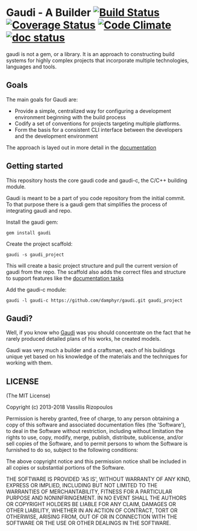 # Gaudi - A Builder [![Build Status](https://travis-ci.org/damphyr/gaudi.png)](https://travis-ci.org/damphyr/gaudi) [![Coverage Status](https://coveralls.io/repos/damphyr/gaudi/badge.png)](https://coveralls.io/r/damphyr/gaudi) [![Code Climate](https://codeclimate.com/github/damphyr/gaudi.png)](https://codeclimate.com/github/damphyr/gaudi) [![doc status](http://inch-ci.org/github/damphyr/gaudi.svg?branch=master)](http://inch-ci.org/github/damphyr/gaudi)

gaudi is not a gem, or a library. It is an approach to constructing build systems for highly complex projects that incorporate multiple technologies, languages and tools.

## Goals

The main goals for Gaudi are:

* Provide a simple, centralized way for configuring a development environment beginning with the build process
* Codify a set of conventions for projects targeting multiple platforms.
* Form the basis for a consistent CLI interface between the developers and the development environment

The approach is layed out in more detail in the [documentation](doc/BUILDSYSTEMS.md)

## Getting started

This repository hosts the core gaudi code and gaudi-c, the C/C++ building module.

Gaudi is meant to be a part of you code repository from the initial commit. To that purpose there is a gaudi gem that simplifies the process of integrating gaudi and repo.

Install the gaudi gem:

```gem install gaudi```

Create the project scaffold:

```gaudi -s gaudi_project```

This will create a basic project structure and pull the current version of gaudi from the repo. The scaffold also adds the correct files and structure to support features like the [documentation tasks](doc/DOCUMENTATION.md)

Add the gaudi-c module:

```gaudi -l gaudi-c https://github.com/damphyr/gaudi.git gaudi_project```

## Gaudi?

Well, if you know who [Gaudi](http://en.wikipedia.org/wiki/Antoni_Gaud%C3%AD) was you should concentrate on the fact that he rarely produced detailed plans of his works, he created models.

Gaudi was very much a builder and a craftsman, each of his buildings unique yet based on his knowledge of the materials and the techniques for working with them.

## LICENSE

(The MIT License)

Copyright (c) 2013-2018 Vassilis Rizopoulos

Permission is hereby granted, free of charge, to any person obtaining
a copy of this software and associated documentation files (the
'Software'), to deal in the Software without restriction, including
without limitation the rights to use, copy, modify, merge, publish,
distribute, sublicense, and/or sell copies of the Software, and to
permit persons to whom the Software is furnished to do so, subject to
the following conditions:

The above copyright notice and this permission notice shall be
included in all copies or substantial portions of the Software.

THE SOFTWARE IS PROVIDED 'AS IS', WITHOUT WARRANTY OF ANY KIND,
EXPRESS OR IMPLIED, INCLUDING BUT NOT LIMITED TO THE WARRANTIES OF
MERCHANTABILITY, FITNESS FOR A PARTICULAR PURPOSE AND NONINFRINGEMENT.
IN NO EVENT SHALL THE AUTHORS OR COPYRIGHT HOLDERS BE LIABLE FOR ANY
CLAIM, DAMAGES OR OTHER LIABILITY, WHETHER IN AN ACTION OF CONTRACT,
TORT OR OTHERWISE, ARISING FROM, OUT OF OR IN CONNECTION WITH THE
SOFTWARE OR THE USE OR OTHER DEALINGS IN THE SOFTWARE.
